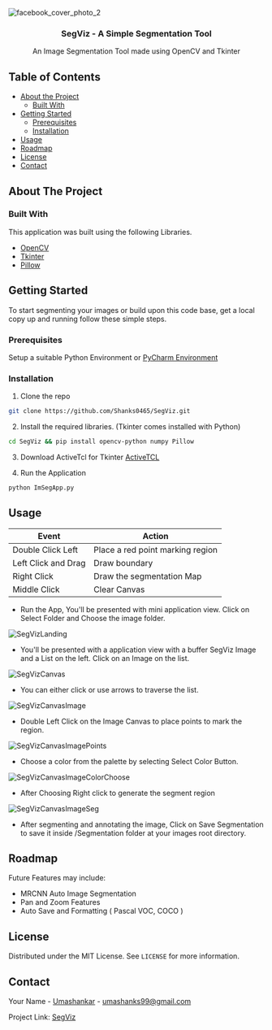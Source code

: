 
![facebook_cover_photo_2](https://user-images.githubusercontent.com/48712410/95494985-651f8c00-09bc-11eb-8d6d-e1b169271be6.png)
<br />
<p align="center">

  <h3 align="center">SegViz -  A Simple Segmentation Tool</h3>

  <p align="center">
    An Image Segmentation Tool made using OpenCV and Tkinter
  </p>
</p>



<!-- TABLE OF CONTENTS -->
## Table of Contents

* [About the Project](#about-the-project)
  * [Built With](#built-with)
* [Getting Started](#getting-started)
  * [Prerequisites](#prerequisites)
  * [Installation](#installation)
* [Usage](#usage)
* [Roadmap](#roadmap)
* [License](#license)
* [Contact](#contact)




<!-- ABOUT THE PROJECT -->
## About The Project



### Built With
This application was built using the following Libraries.
* [OpenCV](https://opencv.org/)
* [Tkinter](https://docs.python.org/3/library/tkinter.html)
* [Pillow](https://pillow.readthedocs.io/en/3.0.x/handbook/tutorial.html)



<!-- GETTING STARTED -->
## Getting Started

To start segmenting your images or build upon this code base, get a local copy up and running follow these simple steps.

### Prerequisites

Setup a suitable Python Environment or [PyCharm Environment](https://www.jetbrains.com/pycharm/)

### Installation

1. Clone the repo
```sh
git clone https://github.com/Shanks0465/SegViz.git
```
2. Install the required libraries. (Tkinter comes installed with Python)
```sh
cd SegViz && pip install opencv-python numpy Pillow
```
3. Download ActiveTcl for Tkinter [ActiveTCL](https://www.activestate.com/products/tcl/downloads/)

4. Run the Application
```sh
python ImSegApp.py
```



<!-- USAGE EXAMPLES -->
## Usage

| Event  | Action |
| ------------- | ------------- |
| Double Click Left  | Place a red point marking region   |
| Left Click and Drag  | Draw boundary |
| Right Click | Draw the segmentation Map |
| Middle Click | Clear Canvas |

* Run the App, You'll be presented with mini application view. Click on Select Folder and Choose the image folder.

![SegVizLanding](https://user-images.githubusercontent.com/48712410/95497131-7ae28080-09bf-11eb-8fd1-76150d44a85c.PNG)

* You'll be presented with a application view with a buffer SegViz Image and a List on the left. Click on an Image on the list.

![SegVizCanvas](https://user-images.githubusercontent.com/48712410/95497140-7ddd7100-09bf-11eb-97ea-ba776f5374b7.PNG)

* You can either click or use arrows to traverse the list.

![SegVizCanvasImage](https://user-images.githubusercontent.com/48712410/95497148-82a22500-09bf-11eb-9ecd-0436283fd5b9.PNG)

* Double Left Click on the Image Canvas to place points to mark the region.

![SegVizCanvasImagePoints](https://user-images.githubusercontent.com/48712410/95497157-8635ac00-09bf-11eb-80b7-e159f42fd0e8.PNG)

* Choose a color from the palette by selecting Select Color Button.

![SegVizCanvasImageColorChoose](https://user-images.githubusercontent.com/48712410/95497171-89309c80-09bf-11eb-8361-96d35f6afedf.PNG)

* After Choosing Right click to generate the segment region

![SegVizCanvasImageSeg](https://user-images.githubusercontent.com/48712410/95497181-8c2b8d00-09bf-11eb-89ac-954355a8cffd.PNG)

* After segmenting and annotating the image, Click on Save Segmentation to save it inside /Segmentation folder at your images root directory.



<!-- ROADMAP -->
## Roadmap

Future Features may include:
* MRCNN Auto Image Segmentation
* Pan and Zoom Features
* Auto Save and Formatting ( Pascal VOC, COCO )


<!-- LICENSE -->
## License

Distributed under the MIT License. See `LICENSE` for more information.



<!-- CONTACT -->
## Contact

Your Name - [Umashankar](https://www.linkedin.com/in/shankar-kumar-74a228146/) - umashanks99@gmail.com

Project Link: [SegViz](https://github.com/Shanks0465/SegViz)









